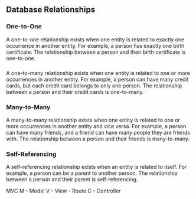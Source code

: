 ## Database Relationships

### One-to-One

A one-to-one relationship exists when one entity is related to exactly one occurrence in another entity. For example, a person has exactly one birth certificate. The relationship between a person and their birth certificate is one-to-one.

### 


A one-to-many relationship exists when one entity is related to one or more occurrences in another entity. For example, a person can have many credit cards, but each credit card belongs to only one person. The relationship between a person and their credit cards is one-to-many.

### Many-to-Many

A many-to-many relationship exists when one entity is related to one or more occurrences in another entity and vice versa. For example, a person can have many friends, and a friend can have many people they are friends with. The relationship between a person and their friends is many-to-many.

### Self-Referencing

A self-referencing relationship exists when an entity is related to itself. For example, a person can be a parent to another person. The relationship between a person and their parent is self-referencing.



MVC
M - Model
V - View - Route
C - Controller 
